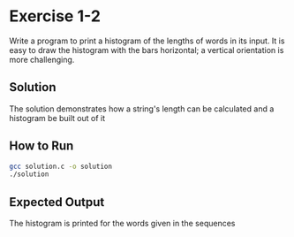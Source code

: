 # Exercise 1-2

Write a program to print a histogram of the lengths of words in its input. It is easy to draw the
histogram with the bars horizontal; a vertical orientation is more challenging.

## Solution
The solution demonstrates how a string's length can be calculated and a histogram be built out of it

## How to Run
```bash
gcc solution.c -o solution
./solution
```

## Expected Output
The histogram is printed for the words given in the sequences
